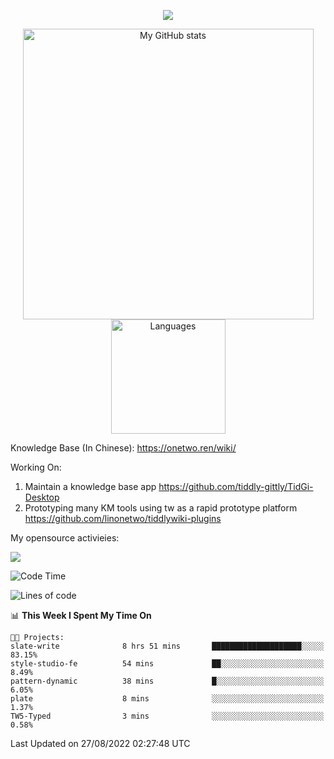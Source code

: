 <a href="https://github.com/linonetwo">
    <p align="center">
        <img src="https://github-profile-trophy.vercel.app/?username=linonetwo&column=7&theme=onedark"/>
    </p>
</a>
<a align="center" href="https://github.com/linonetwo">
  <p align="center">
    <img src="https://github-readme-stats.vercel.app/api?username=linonetwo&show_icons=true&count_private=true" alt="My GitHub stats" width="465"/>
    <img src="https://github-readme-stats.vercel.app/api/top-langs/?username=linonetwo&layout=compact&langs_count=10" alt="Languages" height="183">
  </p>
</a>

Knowledge Base (In Chinese): https://onetwo.ren/wiki/

Working On: 

1. Maintain a knowledge base app https://github.com/tiddly-gittly/TidGi-Desktop
1. Prototyping many KM tools using tw as a rapid prototype platform https://github.com/linonetwo/tiddlywiki-plugins

My opensource activieies:

![](https://visitor-badge.glitch.me/badge?page_id=linonetwo.linonetwo)

<!--START_SECTION:waka-->
![Code Time](http://img.shields.io/badge/Code%20Time-1%2C186%20hrs%2013%20mins-blue)

![Lines of code](https://img.shields.io/badge/From%20Hello%20World%20I%27ve%20Written-2%20Million%20lines%20of%20code-blue)

📊 **This Week I Spent My Time On** 

```text
🐱‍💻 Projects: 
slate-write              8 hrs 51 mins       ████████████████████░░░░░   83.15% 
style-studio-fe          54 mins             ██░░░░░░░░░░░░░░░░░░░░░░░   8.49% 
pattern-dynamic          38 mins             █░░░░░░░░░░░░░░░░░░░░░░░░   6.05% 
plate                    8 mins              ░░░░░░░░░░░░░░░░░░░░░░░░░   1.37% 
TW5-Typed                3 mins              ░░░░░░░░░░░░░░░░░░░░░░░░░   0.58%

```


 Last Updated on 27/08/2022 02:27:48 UTC
<!--END_SECTION:waka-->
